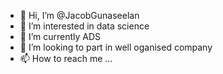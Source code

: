 - 👋 Hi, I’m @JacobGunaseelan
- 👀 I’m interested in data science
- 🌱 I’m currently ADS
- 💞️ I’m looking to part in well oganised company
- 📫 How to reach me ...

<!---
JacobGunaseelan/JacobGunaseelan is a ✨ special ✨ repository because its `README.md` (this file) appears on your GitHub profile.
You can click the Preview link to take a look at your changes.
--->
